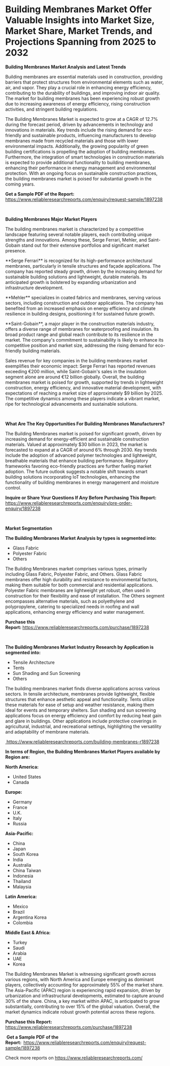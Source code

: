 <p><h1>Building Membranes Market Offer Valuable Insights into Market Size, Market Share, Market Trends, and Projections Spanning from 2025 to 2032</h1></p><p><strong>Building Membranes Market Analysis and Latest Trends</strong></p>
<p><p>Building membranes are essential materials used in construction, providing barriers that protect structures from environmental elements such as water, air, and vapor. They play a crucial role in enhancing energy efficiency, contributing to the durability of buildings, and improving indoor air quality. The market for building membranes has been experiencing robust growth due to increasing awareness of energy efficiency, rising construction activities, and stringent building regulations.</p><p>The Building Membranes Market is expected to grow at a CAGR of 12.7% during the forecast period, driven by advancements in technology and innovations in materials. Key trends include the rising demand for eco-friendly and sustainable products, influencing manufacturers to develop membranes made from recycled materials and those with lower environmental impacts. Additionally, the growing popularity of green building certifications is propelling the adoption of building membranes. Furthermore, the integration of smart technologies in construction materials is expected to provide additional functionality to building membranes, enhancing their performance in energy management and environmental protection. With an ongoing focus on sustainable construction practices, the building membranes market is poised for substantial growth in the coming years.</p></p>
<p><strong>Get a Sample PDF of the Report:&nbsp;</strong> <a href="https://www.reliableresearchreports.com/enquiry/request-sample/1897238?utm_campaign=48&utm_medium=2&utm_source=Github&utm_content=ia&utm_term=30012025&utm_id=building-membranes">https://www.reliableresearchreports.com/enquiry/request-sample/1897238</a></p>
<p>&nbsp;</p>
<p><strong>Building Membranes Major Market Players</strong></p>
<p><p>The building membranes market is characterized by a competitive landscape featuring several notable players, each contributing unique strengths and innovations. Among these, Serge Ferrari, Mehler, and Saint-Gobain stand out for their extensive portfolios and significant market presence.</p><p>**Serge Ferrari** is recognized for its high-performance architectural membranes, particularly in tensile structures and façade applications. The company has reported steady growth, driven by the increasing demand for sustainable building solutions and lightweight, durable materials. Its anticipated growth is bolstered by expanding urbanization and infrastructure development.</p><p>**Mehler** specializes in coated fabrics and membranes, serving various sectors, including construction and outdoor applications. The company has benefited from an increased emphasis on energy efficiency and climate resilience in building designs, positioning it for sustained future growth.</p><p>**Saint-Gobain**, a major player in the construction materials industry, offers a diverse range of membranes for waterproofing and insulation. Its broad product range and global reach contribute to its resilience in the market. The company's commitment to sustainability is likely to enhance its competitive position and market size, addressing the rising demand for eco-friendly building materials.</p><p>Sales revenue for key companies in the building membranes market exemplifies their economic impact: Serge Ferrari has reported revenues exceeding €200 million, while Saint-Gobain's sales in the insulation segment alone are around €12 billion globally. Overall, the building membranes market is poised for growth, supported by trends in lightweight construction, energy efficiency, and innovative material development, with expectations of reaching a market size of approximately $9 billion by 2025. The competitive dynamics among these players indicate a vibrant market, ripe for technological advancements and sustainable solutions.</p></p>
<p>&nbsp;</p>
<p><strong>What Are The Key Opportunities For Building Membranes Manufacturers?</strong></p>
<p><p>The Building Membranes market is poised for significant growth, driven by increasing demand for energy-efficient and sustainable construction materials. Valued at approximately $30 billion in 2023, the market is forecasted to expand at a CAGR of around 6% through 2030. Key trends include the adoption of advanced polymer technologies and lightweight, breathable materials that enhance building performance. Regulatory frameworks favoring eco-friendly practices are further fueling market adoption. The future outlook suggests a notable shift towards smart building solutions incorporating IoT technologies, enhancing the functionality of building membranes in energy management and moisture control.</p></p>
<p><strong>Inquire or Share Your Questions If Any Before Purchasing This Report:</strong> <a href="https://www.reliableresearchreports.com/enquiry/pre-order-enquiry/1897238?utm_campaign=48&utm_medium=2&utm_source=Github&utm_content=ia&utm_term=30012025&utm_id=building-membranes">https://www.reliableresearchreports.com/enquiry/pre-order-enquiry/1897238</a></p>
<p>&nbsp;</p>
<p><strong>Market Segmentation</strong></p>
<p><strong>The Building Membranes Market Analysis by types is segmented into:</strong></p>
<p><ul><li>Glass Fabric</li><li>Polyester Fabric</li><li>Others</li></ul></p>
<p><p>The Building Membranes market comprises various types, primarily including Glass Fabric, Polyester Fabric, and Others. Glass Fabric membranes offer high durability and resistance to environmental factors, making them suitable for both commercial and residential applications. Polyester Fabric membranes are lightweight yet robust, often used in construction for their flexibility and ease of installation. The Others segment encompasses alternative materials, such as polyethylene and polypropylene, catering to specialized needs in roofing and wall applications, enhancing energy efficiency and water management.</p></p>
<p><strong>Purchase this Report:&nbsp;</strong><a href="https://www.reliableresearchreports.com/purchase/1897238?utm_campaign=48&utm_medium=2&utm_source=Github&utm_content=ia&utm_term=30012025&utm_id=building-membranes">https://www.reliableresearchreports.com/purchase/1897238</a></p>
<p>&nbsp;</p>
<p><strong>The Building Membranes Market Industry Research by Application is segmented into:</strong></p>
<p><ul><li>Tensile Architecture</li><li>Tents</li><li>Sun Shading and Sun Screening</li><li>Others</li></ul></p>
<p><p>The building membranes market finds diverse applications across various sectors. In tensile architecture, membranes provide lightweight, flexible structures that enhance aesthetic appeal and functionality. Tents utilize these materials for ease of setup and weather resistance, making them ideal for events and temporary shelters. Sun shading and sun screening applications focus on energy efficiency and comfort by reducing heat gain and glare in buildings. Other applications include protective coverings in agricultural, industrial, and recreational settings, highlighting the versatility and adaptability of membrane materials.</p></p>
<p><a href="https://www.reliableresearchreports.com/building-membranes-r1897238?utm_campaign=48&utm_medium=2&utm_source=Github&utm_content=ia&utm_term=30012025&utm_id=building-membranes">&nbsp;https://www.reliableresearchreports.com/building-membranes-r1897238</a></p>
<p><strong>In terms of Region, the Building Membranes Market Players available by Region are:</strong></p>
<p>
    <p> <strong> North America: </strong>
        <ul>
            <li>United States</li>
            <li>Canada</li>
        </ul>
        </p> 
    <p> <strong> Europe: </strong>
        <ul>
            <li>Germany</li>
            <li>France</li>
            <li>U.K.</li>
            <li>Italy</li>
            <li>Russia</li>
        </ul>
        </p> 
    <p> <strong> Asia-Pacific: </strong>
        <ul>
            <li>China</li>
            <li>Japan</li>
            <li>South Korea</li>
            <li>India</li>
            <li>Australia</li>
            <li>China Taiwan</li>
            <li>Indonesia</li>
            <li>Thailand</li>
            <li>Malaysia</li>
        </ul>
        </p> 
    <p> <strong> Latin America: </strong>
        <ul>
            <li>Mexico</li>
            <li>Brazil</li>
            <li>Argentina Korea</li>
            <li>Colombia</li>
        </ul>
        </p> 
    <p> <strong> Middle East & Africa: </strong>
        <ul>
            <li>Turkey</li>
            <li>Saudi</li>
            <li>Arabia</li>
            <li>UAE</li>
            <li>Korea</li>
        </ul>
    </p>
    </p>
<p><p>The Building Membranes Market is witnessing significant growth across various regions, with North America and Europe emerging as dominant players, collectively accounting for approximately 55% of the market share. The Asia-Pacific (APAC) region is experiencing rapid expansion, driven by urbanization and infrastructural developments, estimated to capture around 30% of the share. China, a key market within APAC, is anticipated to grow substantially, contributing to over 15% of the global valuation. Overall, the market dynamics indicate robust growth potential across these regions.</p></p>
<p><strong>Purchase this Report: </strong><a href="https://www.reliableresearchreports.com/purchase/1897238?utm_campaign=48&utm_medium=2&utm_source=Github&utm_content=ia&utm_term=30012025&utm_id=building-membranes">https://www.reliableresearchreports.com/purchase/1897238</a></p>
<p>&nbsp;<strong>Get a Sample PDF of the Report:&nbsp;&nbsp;</strong><a href="https://www.reliableresearchreports.com/enquiry/request-sample/1897238?utm_campaign=48&utm_medium=2&utm_source=Github&utm_content=ia&utm_term=30012025&utm_id=building-membranes">https://www.reliableresearchreports.com/enquiry/request-sample/1897238</a></p>
<p><strong></strong></p>
<p>Check more reports on <a href="https://www.reliableresearchreports.com/?utm_campaign=48&utm_medium=2&utm_source=Github&utm_content=ia&utm_term=30012025&utm_id=building-membranes">https://www.reliableresearchreports.com/</a></p>